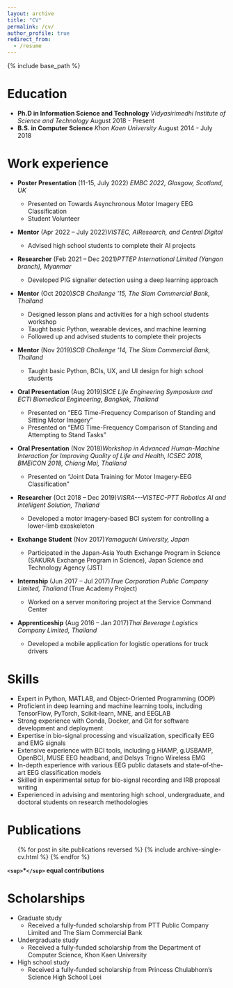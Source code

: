 ```yaml
---
layout: archive
title: "CV"
permalink: /cv/
author_profile: true
redirect_from:
  - /resume
---
```

{% include base_path %}

Education
=========

* **Ph.D in Information Science and Technology**
  *Vidyasirimedhi Institute of Science and Technology*
  August 2018 - Present
* **B.S. in Computer Science**
  *Khon Kaen University*
  August 2014 - July 2018

Work experience
===============

* **Poster Presentation** (11-15, July 2022)
  *EMBC 2022, Glasgow, Scotland, UK*

  * Presented on Towards Asynchronous Motor Imagery EEG Classification
  * Student Volunteer
* **Mentor** (Apr 2022 – July 2022)*VISTEC, AIResearch, and Central Digital*

  * Advised high school students to complete their AI projects
* **Researcher** (Feb 2021 – Dec 2021)*PTTEP International Limited (Yangon branch), Myanmar*

  * Developed PIG signaller detection using a deep learning approach
* **Mentor** (Oct 2020)*SCB Challenge '15, The Siam Commercial Bank, Thailand*

  * Designed lesson plans and activities for a high school students workshop
  * Taught basic Python, wearable devices, and machine learning
  * Followed up and advised students to complete their projects
* **Mentor** (Nov 2019)*SCB Challenge '14, The Siam Commercial Bank, Thailand*

  * Taught basic Python, BCIs, UX, and UI design for high school students
* **Oral Presentation** (Aug 2019)*SICE Life Engineering Symposium and ECTI Biomedical Engineering, Bangkok, Thailand*

  * Presented on “EEG Time-Frequency Comparison of Standing and Sitting Motor Imagery”
  * Presented on “EMG Time-Frequency Comparison of Standing and Attempting to Stand Tasks”
* **Oral Presentation** (Nov 2018)*Workshop in Advanced Human-Machine Interaction for Improving Quality of Life and Health, ICSEC 2018, BMEiCON 2018, Chiang Mai, Thailand*

  * Presented on “Joint Data Training for Motor Imagery-EEG Classification”
* **Researcher** (Oct 2018 – Dec 2019)*VISRA---VISTEC-PTT Robotics AI and Intelligent Solution, Thailand*

  * Developed a motor imagery-based BCI system for controlling a lower-limb exoskeleton
* **Exchange Student** (Nov 2017)*Yamaguchi University, Japan*

  * Participated in the Japan-Asia Youth Exchange Program in Science (SAKURA Exchange Program in Science), Japan Science and Technology Agency (JST)
* **Internship** (Jun 2017 – Jul 2017)*True Corporation Public Company Limited, Thailand* (True Academy Project)

  * Worked on a server monitoring project at the Service Command Center
* **Apprenticeship** (Aug 2016 – Jan 2017)*Thai Beverage Logistics Company Limited, Thailand*

  * Developed a mobile application for logistic operations for truck drivers

Skills
======

* Expert in Python, MATLAB, and Object-Oriented Programming (OOP)
* Proficient in deep learning and machine learning tools, including TensorFlow, PyTorch, Scikit-learn, MNE, and EEGLAB
* Strong experience with Conda, Docker, and Git for software development and deployment
* Expertise in bio-signal processing and visualization, specifically EEG and EMG signals
* Extensive experience with BCI tools, including g.HIAMP, g.USBAMP, OpenBCI, MUSE EEG headband, and Delsys Trigno Wireless EMG
* In-depth experience with various EEG public datasets and state-of-the-art EEG classification models
* Skilled in experimental setup for bio-signal recording and IRB proposal writing
* Experienced in advising and mentoring high school, undergraduate, and doctoral students on research methodologies

Publications
============

<ul>{% for post in site.publications reversed %}
    {% include archive-single-cv.html %}
  {% endfor %}</ul>

  **`<sup>`\*`</sup>` equal contributions**

Scholarships
============

* Graduate study
  - Received a fully-funded scholarship from PTT Public Company Limited and The Siam Commercial Bank
* Undergraduate study
  - Received a fully-funded scholarship from the Department of Computer Science, Khon Kaen University
* High school study
  - Received a fully-funded scholarship from Princess Chulabhorn’s Science High School Loei

<!-- Talks
======
  <ul>{% for post in site.talks reversed %}
    {% include archive-single-talk-cv.html  %}
  {% endfor %}</ul> -->

<!-- Teaching
======
  <ul>{% for post in site.teaching reversed %}
    {% include archive-single-cv.html %}
  {% endfor %}</ul> -->

<!-- Service and leadership
======================

* Currently signed in to 43 different slack teams -->
